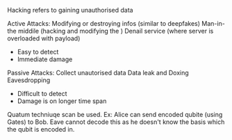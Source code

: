 Hacking refers to gaining unauthorised data

Active Attacks: Modifying or destroying infos (similar to deepfakes)
Man-in-the middile (hacking and modifying the )
Denail service (where server is overloaded with payload)
- Easy to detect
- Immediate damage

Passive Attacks:  Collect unautorised data
Data leak and Doxing 
Eavesdropping
- Difficult to detect
- Damage is on longer time span

Quatum techniuqe scan be used. Ex: Alice can send encoded qubite (using Gates) to Bob. Eave cannot decode this as he doesn't know the basis which the qubit is encoded in. 



